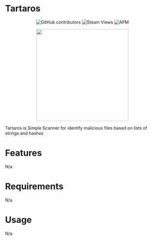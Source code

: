 # Tartaros 
<p align="center">
<img alt="GitHub contributors" src="https://img.shields.io/github/contributors/hrtywhy/Tartaros">
<img alt="Steam Views" src="https://img.shields.io/steam/views/2">
<img alt="APM" src="https://img.shields.io/apm/l/vim-mode">
</p>

<p align="center">
<img src="https://user-images.githubusercontent.com/44236850/112929958-a90d7580-9143-11eb-9ba4-cc18fbfbf4b8.png" width="300" height="300"/>
</p>
Tartaros is Simple Scanner for identify malicious files based on lists of strings and hashes 

# Features
N/a

# Requirements
N/a

# Usage
N/a
